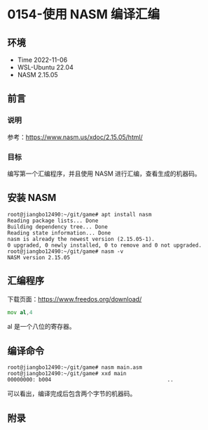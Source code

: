 # 0154-使用 NASM 编译汇编

## 环境

- Time 2022-11-06
- WSL-Ubuntu 22.04
- NASM 2.15.05

## 前言

### 说明

参考：<https://www.nasm.us/xdoc/2.15.05/html/>

### 目标

编写第一个汇编程序，并且使用 NASM 进行汇编，查看生成的机器码。

## 安装 NASM

```text
root@jiangbo12490:~/git/game# apt install nasm
Reading package lists... Done
Building dependency tree... Done
Reading state information... Done
nasm is already the newest version (2.15.05-1).
0 upgraded, 0 newly installed, 0 to remove and 0 not upgraded.
root@jiangbo12490:~/git/game# nasm -v
NASM version 2.15.05
```

## 汇编程序

下载页面：<https://www.freedos.org/download/>

```asm
mov al,4
```

al 是一个八位的寄存器。

## 编译命令

```text
root@jiangbo12490:~/git/game# nasm main.asm
root@jiangbo12490:~/git/game# xxd main
00000000: b004                                     ..
```

可以看出，编译完成后包含两个字节的机器码。

## 附录
